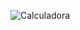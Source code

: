 
![Calculadora](https://user-images.githubusercontent.com/89083420/136665507-9325fbab-a3dc-4ec6-b4c5-63819d9d8857.gif)
